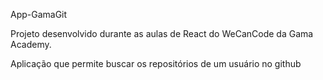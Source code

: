 App-GamaGit

Projeto desenvolvido durante as aulas de React do WeCanCode da Gama Academy.

Aplicação que permite buscar os repositórios de um usuário no github

